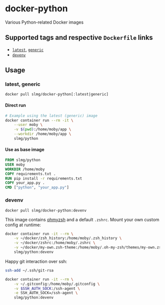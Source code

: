 # docker-python

Various Python-related Docker images

## Supported tags and respective `Dockerfile` links

* [`latest`](https://github.com/slmg/docker-python/blob/master/generic/Dockerfile), [`generic`](https://github.com/slmg/docker-python/blob/master/generic/Dockerfile)
* [`devenv`](https://github.com/slmg/docker-python/blob/master/devenv/Dockerfile)

## Usage

### latest, generic

`docker pull slmg/docker-python[:latest|generic]`

#### Direct run

```sh
# Example using the latest (generic) image
docker container run --rm -it \
    --user moby \
    -v $(pwd):/home/moby/app \
    --workdir /home/moby/app \
    slmg/python
```

#### Use as base image

```Dockerfile
FROM slmg/python
USER moby
WORKDIR /home/moby
COPY requirements.txt .
RUN pip install -r requirements.txt
COPY your_app.py .
CMD ["python", "your_app.py"]
```

### devenv

`docker pull slmg/docker-python:devenv`

This image contains [ohmyzsh](https://github.com/ohmyzsh/ohmyzsh)
and a default `.zshrc`. Mount your own custom config at runtime:

```sh
docker container run -it --rm \
    -v ~/docker/zsh_history:/home/moby/.zsh_history \
    -v ~/docker/zshrc:/home/moby/.zshrc \
    -v ~/docker/my-own.zsh-theme:/home/moby/.oh-my-zsh/themes/my-own.zsh-theme \
    slmg/python:devenv
```

Happy git interaction over ssh:

```sh
ssh-add ~/.ssh/git-rsa

docker container run -it --rm \
    -v ~/.gitconfig:/home/moby/.gitconfig \
    -v $SSH_AUTH_SOCK:/ssh-agent \
    -e SSH_AUTH_SOCK=/ssh-agent \
    slmg/python:devenv
```
